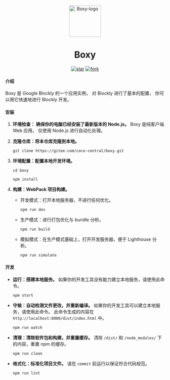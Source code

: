 <!--suppress HtmlDeprecatedAttribute -->
<p align="center">
   <br>
   <img width="100" src="https://gitee.com/coco-central/boxy/raw/master/src/icon/logo/boxy.svg" alt="Boxy-logo"/>
</p>

<h1 align="center">
   Boxy
</h1>

<div align="center">

[![star](https://gitee.com/coco-central/boxy/badge/star.svg?theme=dark)](https://gitee.com/coco-central/boxy/stargazers)
[![fork](https://gitee.com/coco-central/boxy/badge/fork.svg?theme=dark)](https://gitee.com/coco-central/boxy/members)

</div>

#### 介绍

Boxy 是 Google Blockly 的一个应用实例，
对 Blockly 进行了基本的配置，
你可以用它快速地进行 Blockly 开发。

#### 安装

1. **环境检查： 确保你的电脑已经安装了最新版本的 Node.js。**
   Boxy 是纯客户端 Web 应用，
   仅使用 Node.js 进行自动化处理。

2. **克隆仓库：将本仓库克隆到本地。**

   ```
   git clone https://gitee.com/coco-central/boxy.git
   ```

3. **环境配置：配置本地开发环境。**

   ```
   cd boxy
   ```

   ```
   npm install
   ```

4. **构建：WebPack 项目构建。**

   - 开发模式：打开本地服务器，不进行任何优化。
     ```
     npm run dev
     ```
   - 生产模式：进行打包优化与 bundle 分析。
     ```
     npm run build
     ```
   - 模拟模式：在生产模式基础上，打开开发服务器，便于 Lighthouse 分析。
     ```
     npm run simulate
     ```

#### 开发

- **运行：搭建本地服务。**
  如果你的开发工具没有能力建立本地服务，请使用此命令。

  ```
  npm start
  ```

- **守候：自动检测文件更改，并重新编译。**
  如果你的开发工具可以建立本地服务，请使用此命令。
  此命令生成的内容在 `http://localhost:8000/dist/index.html` 中。

  ```
  npm run watch
  ```

- **清理：清除软件包和构建，并重置缓存。**
  清除 `/dist/` 和 `/node_modules/` 下的内容，重置 npm 的缓存。

  ```
  npm run clean
  ```

- **格式化：标准化项目文件。**
  请在 `commit` 前运行以保证符合代码规范。

  ```
  npm run lint
  ```
